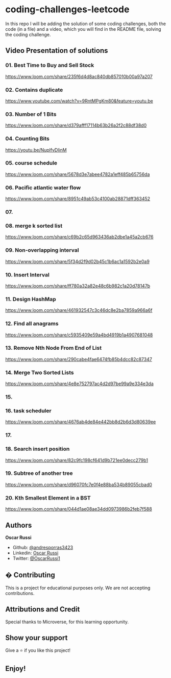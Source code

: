 # coding-challenges-leetcode

In this repo I will be adding the solution of some coding challenges, both the code (in a file) and a video, which you will find in the README file, solving the coding challenge.

## Video Presentation of solutions

### 01. Best Time to Buy and Sell Stock

https://www.loom.com/share/235f6d4d8ac840db857010b00a97a207

### 02. Contains duplicate

https://www.youtube.com/watch?v=9RntMPgKm80&feature=youtu.be

### 03.  Number of 1 Bits

https://www.loom.com/share/d379afff17114b63b26a2f2c88df38d0

### 04. Counting Bits

https://youtu.be/NuplfvDlinM 

### 05. course schedule

https://www.loom.com/share/5678d3e7abee4782a1eff485b65756da

### 06. Pacific atlantic water flow

https://www.loom.com/share/8951c49ab53c4100ab28871dff363452

### 07.

### 08. merge k sorted list

https://www.loom.com/share/c69b2c65d963436ab2dbe1a45a2cb676

### 09. Non-overlapping interval

https://www.loom.com/share/5f34d2f9d02b45c1b6ac1a1592b2e0a9

### 10. Insert Interval

https://www.loom.com/share/ff780a32a82e48c6b982c1a20d78147b

### 11. Design HashMap

https://www.loom.com/share/461932547c3c46dc8e2ba7859a966a6f

### 12. Find all anagrams

https://www.loom.com/share/c5935409e59a4bd4919b1a4907681048

### 13. Remove Nth Node From End of List

https://www.loom.com/share/290cabe4fae6474fb85b4dcc82c87347

### 14. Merge Two Sorted Lists

https://www.loom.com/share/4e8e752797ac4d2d97be99a9e334e3da

### 15. 

### 16. task scheduler

https://www.loom.com/share/4676ab4de84e442bb8d2b6d3d80639ee

### 17.

### 18. Search insert position

https://www.loom.com/share/82c9fc198cf641d9b721ee0decc279b1

### 19. Subtree of another tree

https://www.loom.com/share/d96070fc7e0f4e88ba534b89055cbad0

### 20. Kth Smallest Element in a BST

https://www.loom.com/share/044d1ae08ae34dd0973986b2feb7f588

## Authors

**Oscar Russi**
- Github: [@andresporras3423](https://github.com/andresporras3423/)
- Linkedin: [Oscar Russi](https://www.linkedin.com/in/oscar-andres-russi-porras/)
- Twitter: [@OscarRussi1](https://twitter.com/OscarRussi1)

## � Contributing

This is a project for educational purposes only. We are not accepting contributions.

## Attributions and Credit

Special thanks to Microverse, for this learning opportunity. 

## Show your support

Give a ⭐️ if you like this project!

## Enjoy!
